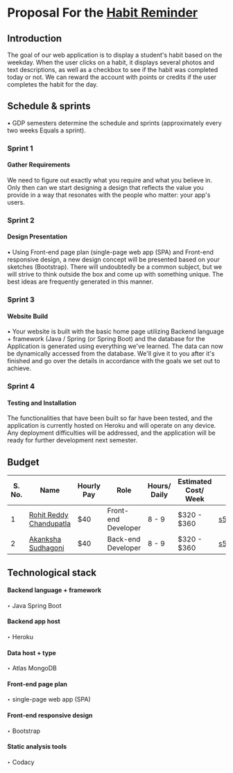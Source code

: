 # Proposal For the [Habit Reminder](https://github.com/NaveenTanuku/HabitReminder)
## Introduction
The goal of our web application is to display a student's habit based on the weekday. When the user clicks on a habit, it displays several photos and text descriptions, as well as a checkbox to see if the habit was completed today or not. We can reward the account with points or credits if the user completes the habit for the day.

## Schedule & sprints 
• GDP semesters determine the schedule and sprints (approximately every two weeks Equals a sprint).</br>

### Sprint 1  
#### Gather Requirements 
We need to figure out exactly what you require and what you believe in. Only then can we start designing a design that reflects the value you provide in a way that resonates with the people who matter: your app's users.

### Sprint 2 
####  Design Presentation
• Using Front-end page plan (single-page web app (SPA) and Front-end responsive design, a new design concept will be presented based on your sketches (Bootstrap). There will undoubtedly be a common subject, but we will strive to think outside the box and come up with something unique. The best ideas are frequently generated in this manner.

### Sprint 3 
#### Website Build
• Your website is built with the basic home page utilizing Backend language + framework (Java / Spring (or Spring Boot) and the database for the Application is generated using everything we've learned. The data can now be dynamically accessed from the database. We'll give it to you after it's finished and go over the details in accordance with the goals we set out to achieve.

### Sprint 4
####  Testing and Installation
The functionalities that have been built so far have been tested, and the application is currently hosted on Heroku and will operate on any device. Any deployment difficulties will be addressed, and the application will be ready for further development next semester.

## Budget 

| S. No. | Name                                                  |Hourly Pay|   Role            | Hours/ Daily |  Estimated Cost/ Week | Email  |
|------|---------------------------------------------------------|----------------------------------|-------------------------------| ------------- | -------| --|
| 1  | [Rohit Reddy Chandupatla](https://github.com/Rohitreddz)  |  $40 |    Front-end Developer   |   8 - 9 |  $320 - $360 |  s542423@nwmissouri.edu  |9
| 2    | [Akanksha Sudhagoni](https://github.com/S542046)        | $40  | Back-end Developer   | 8 - 9 |   $320 - $360 | s542046@nwmissouri.edu  |
## Technological stack
####  Backend language + framework 
‣ Java Spring Boot 
#### Backend app host 
‣ Heroku
#### Data host + type 
‣ Atlas MongoDB
#### Front-end page plan 
‣ single-page web app (SPA) 
#### Front-end responsive design 
‣ Bootstrap
#### Static analysis tools 
‣ Codacy
